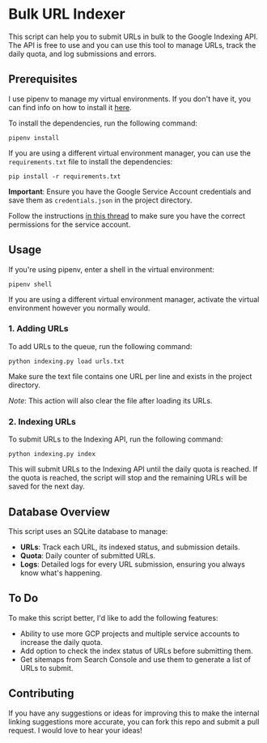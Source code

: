 # Bulk URL Indexer

This script can help you to submit URLs in bulk to the Google Indexing API. The API is free to use and you can use this tool to manage URLs, track the daily quota, and log submissions and errors.

## Prerequisites

I use pipenv to manage my virtual environments. If you don't have it, you can find info on how to install it [here](https://pipenv.pypa.io/en/latest/installation/).

To install the dependencies, run the following command:

```
pipenv install
```

If you are using a different virtual environment manager, you can use the `requirements.txt` file to install the dependencies:

```
pip install -r requirements.txt
```

**Important**: Ensure you have the Google Service Account credentials and save them as `credentials.json` in the project directory.

Follow the instructions [in this thread](https://x.com/iannuttall/status/1706606218129928655?s=20) to make sure you have the correct permissions for the service account.

## Usage

If you're using pipenv, enter a shell in the virtual environment:

```
pipenv shell
```

If you are using a different virtual environment manager, activate the virtual environment however you normally would.

### 1. Adding URLs

To add URLs to the queue, run the following command:

```
python indexing.py load urls.txt
```

Make sure the text file contains one URL per line and exists in the project directory.

*Note*: This action will also clear the file after loading its URLs.

### 2. Indexing URLs

To submit URLs to the Indexing API, run the following command:

```
python indexing.py index
```

This will submit URLs to the Indexing API until the daily quota is reached. If the quota is reached, the script will stop and the remaining URLs will be saved for the next day.

## Database Overview

This script uses an SQLite database to manage:

- **URLs**: Track each URL, its indexed status, and submission details.
- **Quota**: Daily counter of submitted URLs.
- **Logs**: Detailed logs for every URL submission, ensuring you always know what's happening.

## To Do

To make this script better, I'd like to add the following features:

- Ability to use more GCP projects and multiple service accounts to increase the daily quota.
- Add option to check the index status of URLs before submitting them.
- Get sitemaps from Search Console and use them to generate a list of URLs to submit.

## Contributing

If you have any suggestions or ideas for improving this to make the internal linking suggestions more accurate, you can fork this repo and submit a pull request. I would love to hear your ideas!
